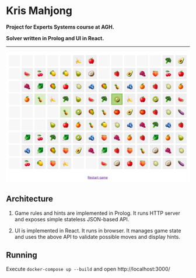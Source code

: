 # Kris Mahjong

**Project for Experts Systems course at AGH.**

**Solver written in Prolog and UI in React.**

---

![](./docs/screenshot.png)

## Architecture

1. Game rules and hints are implemented in Prolog. It runs HTTP server and exposes simple stateless JSON-based API.

2. UI is implemented in React. It runs in browser. It manages game state and uses the above API to validate possible moves and display hints.

## Running

Execute `docker-compose up --build` and open http://localhost:3000/
